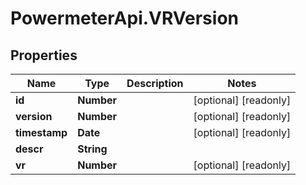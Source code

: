 # PowermeterApi.VRVersion

## Properties

Name | Type | Description | Notes
------------ | ------------- | ------------- | -------------
**id** | **Number** |  | [optional] [readonly] 
**version** | **Number** |  | [optional] [readonly] 
**timestamp** | **Date** |  | [optional] [readonly] 
**descr** | **String** |  | 
**vr** | **Number** |  | [optional] [readonly] 



